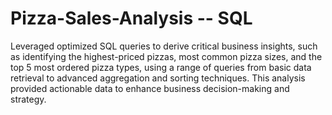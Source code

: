 # Pizza-Sales-Analysis -- SQL

Leveraged optimized SQL queries to derive critical business insights, such as identifying the highest-priced pizzas, most common pizza sizes, and the top 5 most ordered pizza types, using a range of queries from basic data retrieval to advanced aggregation and sorting techniques. This analysis provided actionable data to enhance business decision-making and strategy.
